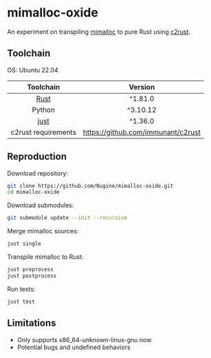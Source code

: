 # mimalloc-oxide

An experiment on transpiling [mimalloc](https://github.com/microsoft/mimalloc) to pure Rust using [c2rust](https://github.com/immunant/c2rust).

## Toolchain

OS: Ubuntu 22.04

|               Toolchain               | Version  |
| :-----------------------------------: | :------: |
|      [Rust](https://rustup.rs/)       | ^1.81.0  |
|                Python                 | ^3.10.12 |
| [just](https://github.com/casey/just) | ^1.36.0  |
| c2rust requirements | https://github.com/immunant/c2rust |

## Reproduction

Download repository:

```bash
git clone https://github.com/Nugine/mimalloc-oxide.git
cd mimalloc-oxide
```

Download submodules:

```bash
git submodule update --init --recursive
```

Merge mimalloc sources:

```bash
just single
```

Transpile mimalloc to Rust:

```bash
just preprocess
just postprocess
```

Run tests:

```bash
just test
```

## Limitations

+ Only supports x86_64-unknown-linux-gnu now
+ Potential bugs and undefined behaviors
